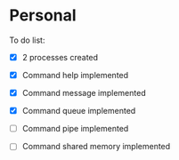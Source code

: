 # Personal
To do list:
- [x] 2 processes created
- [x] Command help implemented
- [x] Command message implemented
- [x] Command queue implemented
- [ ] Command pipe implemented
- [ ] Command shared memory implemented

